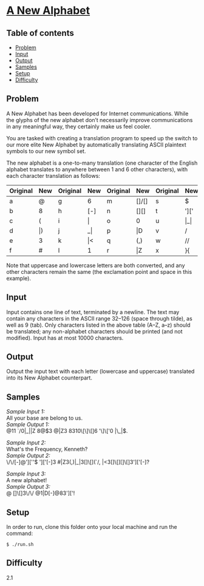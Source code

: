 # [A New Alphabet](https://open.kattis.com/problems/anewalphabet)

## Table of contents

- [Problem](#problem)
- [Input](#input)
- [Output](#output)
- [Samples](#samples)
- [Setup](#setup)
- [Difficulty](#difficulty)

## Problem
A New Alphabet has been developed for Internet communications. While the glyphs of the new alphabet don’t necessarily improve communications in any meaningful way, they certainly make us feel cooler.

You are tasked with creating a translation program to speed up the switch to our more elite New Alphabet by automatically translating ASCII plaintext symbols to our new symbol set.

The new alphabet is a one-to-many translation (one character of the English alphabet translates to anywhere between 1 and 6 other characters), with each character translation as follows:

| Original | New | Original | New | Original | New    | Original | New   | Original | New |
| -------- | --- | -------- | --- | -------- | ------ | -------- | ----- | -------- | --- |
| a        | @   | g        | 6   | m        | []\/[] | s        | $     | y        | \`/ | 
| b        | 8   | h        | [-] | n        | []\[]  | t        | ']\[' | z        | 2   | 
| c        | (   | i        | \|  | o        | 0      | u        | \|_\| | 
| d        | \|) | j        | _\| | p        | \|D    | v        | \/    | 
| e        | 3   | k        | \|< | q        | (,)    | w        | \/\/  | 
| f        | #   | l        | 1   | r        | \|Z    | x        | }{    | 

Note that uppercase and lowercase letters are both converted, and any other characters remain the same (the exclamation point and space in this example).

## Input
Input contains one line of text, terminated by a newline. The text may contain any characters in the ASCII range 32–126 (space through tilde), as well as 9 (tab). Only characters listed in the above table (A–Z, a–z) should be translated; any non-alphabet characters should be printed (and not modified). Input has at most 10000 characters.

## Output
Output the input text with each letter (lowercase and uppercase) translated into its New Alphabet counterpart.

## Samples
_Sample Input 1:_ </br>
All your base are belong to us. </br> 
_Sample Output 1:_ </br>
@11 \`/0|\_||Z 8@$3 @|Z3 8310\[\]\[]6 '\]\['0 |\_|$. </br>

_Sample Input 2:_ </br> 
What's the Frequency, Kenneth?</br> 
_Sample Output 2:_ </br>
\\/\\/\[-\]@'\]\[''$ '\]\['\[-\]3 #|Z3\(,\)|\_|3\[\]\\\[\]\(\`/, |<3\[\]\\\[\]\[\]\\\[\]3'\]\['\[-\]? </br>

_Sample Input 3:_ </br>
A new alphabet! </br> 
_Sample Output 3:_ </br>
@ \[\]\\\[\]3\\/\\/ @1|D\[-\]@83'\]\['! </br>

## Setup
In order to run, clone this folder onto your local machine and run the command:

	$ ./run.sh

## Difficulty
2.1
